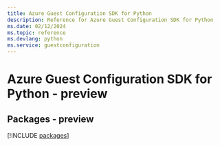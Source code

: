 ```yaml
---
title: Azure Guest Configuration SDK for Python
description: Reference for Azure Guest Configuration SDK for Python
ms.date: 02/12/2024
ms.topic: reference
ms.devlang: python
ms.service: guestconfiguration
---
```

# Azure Guest Configuration SDK for Python - preview
## Packages - preview
[!INCLUDE [packages](guest-configuration-index.md)]